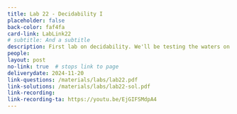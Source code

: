 ```yaml
---
title: Lab 22 - Decidability I
placeholder: false
back-color: faf4fa
card-link: LabLink22
# subtitle: And a subtitle
description: First lab on decidability. We'll be testing the waters on some simple problems provable using the standard reduction template. 
people:
layout: post
no-link: true  # stops link to page 
deliverydate: 2024-11-20
link-questions: /materials/labs/lab22.pdf
link-solutions: /materials/labs/lab22-sol.pdf
link-recording:
link-recording-ta: https://youtu.be/EjGIFSMdpA4
---
```










